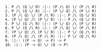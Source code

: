 ~~~{.TruthTable .Validity options="exam autoAtoms nocheck nocounterexample"}
1. P /\ (Q \/ R) :|-: (P /\ Q) \/ (P /\ R)
2. P /\ (Q \/ R) :|-: (P \/ Q) /\ (P \/ R)
3. (P /\ Q) \/ (P /\ R) :|-: P /\ (Q \/ R)  
4. (P \/ Q) /\ (P \/ R) :|-: P /\ (Q \/ R) 
5. P \/ (Q /\ R) :|-: (P \/ Q) /\ (P \/ R)
6. P \/ (Q /\ R) :|-: (P /\ Q) \/ (P /\ R)
7. (P \/ Q) /\ (P \/ R) :|-: P \/ (Q /\ R)  
8. (P /\ Q) /\ (P /\ R) :|-: P \/ (Q /\ R) 
9. :|-: ((P -> Q) -> P) -> P
10. :|-: (P -> Q) \/ (Q -> P)
~~~